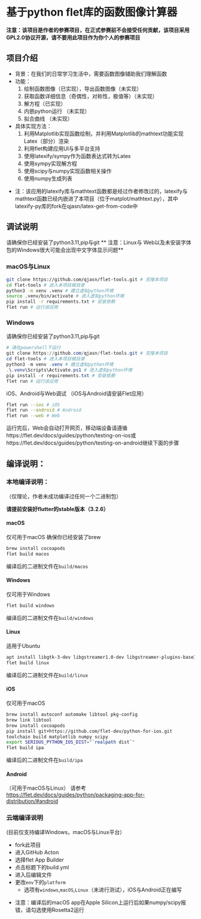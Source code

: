 # 基于python flet库的函数图像计算器

**注意：该项目是作者的参赛项目，在正式参赛前不会接受任何贡献，该项目采用GPL2.0协议开源，请不要用此项目作为你个人的参赛项目**

## 项目介绍
- 背景：在我们的日常学习生活中，需要函数图像辅助我们理解函数
- 功能：
    1. 绘制函数图像（已实现），导出函数图像（未实现）
    2. 获取函数详细信息（奇偶性，对称性，极值等）（未实现）
    3. 解方程（已实现）
    4. 内嵌python运行 （未实现）
    5. 拟合曲线 （未实现）
- 具体实现方法：
    1. 利用Matplotlib实现函数绘制，并利用Matplotlib的mathtext功能实现Latex（部分）渲染
    2. 利用flet构建应用UI与多平台支持
    3. 使用latexify/sympy作为函数表达式转为Latex
    4. 使用sympy实现解方程
    5. 使用scipy与numpy实现函数相关操作
    6. 使用numpy生成列表

* 注：该应用的latexify库与mathtext函数都是经过作者修改过的，latexify与mathtext函数已经内嵌进了本项目（位于matplot/mathtext.py），其中latexify-py库的fork在qjasn/latex-get-from-code中

## 调试说明
请确保你已经安装了python3.11,pip与git
** 注意：Linux与 Web以及未安装字体包的Windows很大可能会出现中文字体显示问题**

### macOS与Linux
``` bash
git clone https://github.com/qjasn/flet-tools.git # 克隆本项目
cd flet-tools # 进入本项目根目录
python3 -m venv .venv # 建立虚拟python环境
source .venv/bin/activate # 进入虚拟python环境
pip install -r requirements.txt # 安装依赖
flet run # 运行该应用
```

### Windows

请确保你已经安装了python3.11,pip与git

``` powershell
# 请在powershell下运行
git clone https://github.com/qjasn/flet-tools.git # 克隆本项目
cd flet-tools # 进入本项目根目录
python3 -m venv .venv # 建立虚拟python环境
.\.venv\Scripts\Activate.ps1 # 进入虚拟python环境
pip install -r requirements.txt # 安装依赖
flet run # 运行该应用
```

iOS、Android与Web调试
（iOS与Android请安装Flet应用）
``` bash
flet run --ios # iOS
flet run --android # Android
flet run --web # Web
```
运行完后，Web会自动打开网页，移动端设备请遵循https://flet.dev/docs/guides/python/testing-on-ios或https://flet.dev/docs/guides/python/testing-on-android继续下面的步骤

## 编译说明：

### 本地编译说明：
（仅理论，作者未成功编译过任何一个二进制包）

**请提前安装好flutter的stable版本（3.2.6）**

#### macOS
仅可用于macOS
确保你已经安装了brew
``` bash
brew install cocoapods
flet build macos
```
编译后的二进制文件在`build/macos`

#### Windows
仅可用于Windows
``` powershell
flet build windows
```
编译后的二进制文件在`build/windows`

#### Linux
适用于Ubuntu
``` bash
apt install libgtk-3-dev libgstreamer1.0-dev libgstreamer-plugins-base1.0-dev
flet build linux
```
编译后的二进制文件在`build/linux`

#### iOS
仅可用于macOS
``` bash
brew install autoconf automake libtool pkg-config
brew link libtool
brew install cocoapods
pip install git+https://github.com/flet-dev/python-for-ios.git
toolchain build matplotlib numpy scipy
export SERIOUS_PYTHON_IOS_DIST="`realpath dist`"
flet build ipa
```
编译后的二进制文件在`build/ipa`

#### Android
（可用于macOS与Linux）
请参考 https://flet.dev/docs/guides/python/packaging-app-for-distribution/#android

### 云端编译说明
(目前仅支持编译Windows，macOS与Linux平台）
- fork此项目
- 进入GitHub Acton
- 选择flet App Builder
- 点击标题下的build.yml
- 进入后编辑文件
- 更改`env`下的`platform`
  - 选项有`windows`,`macOS`,`Linux`（未进行测试），iOS与Android正在编写

* 注意：编译后的macOS app在Apple Silicon上运行后如果numpy/scipy报错，请勾选使用Rosetta2运行
